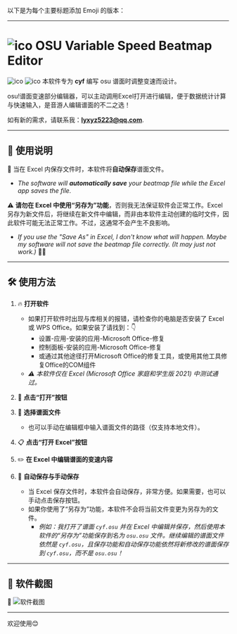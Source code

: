以下是为每个主要标题添加 Emoji 的版本：

---

# ![ico](https://osu.ppy.sh/images/favicon/favicon-32x32.png) OSU Variable Speed Beatmap Editor

![ico](https://i.ppy.sh/84650abbb8bc7fcbfa58f6941ac6c2d00ef4a5bd/68747470733a2f2f6f73752e7070792e73682f77696b692f696d616765732f4272616e645f6964656e746974795f67756964656c696e65732f696d672f75736167652d73696e676c652d636f6c6f75722e706e67)
![ico](https://i.ppy.sh/013ed2c11b34720790e74035d9f49078d5e9aa64/68747470733a2f2f6f73752e7070792e73682f77696b692f696d616765732f4272616e645f6964656e746974795f67756964656c696e65732f696d672f75736167652d66756c6c2d636f6c6f75722e706e67)
本软件专为 **cyf** 编写 osu 谱面时调整变速而设计。

osu!谱面变速部分编辑器，可以主动调用Excel打开进行编辑，便于数据统计计算与快速输入，是音游人编辑谱面的不二之选！

如有新的需求，请联系我：**lyxyz5223@qq.com**.

---

## 🎉 使用说明

🎉 当在 Excel 内保存文件时，本软件将**自动保存**谱面文件。  

- *The software will **automatically save** your beatmap file while the Excel app saves the file.* 

⚠️ **请勿在 Excel 中使用“另存为”功能**，否则我无法保证软件会正常工作。Excel 另存为新文件后，将继续在新文件中编辑，而非由本软件主动创建的临时文件，因此软件可能无法正常工作。不过，这通常不会产生不良影响。  

- *If you use the "Save As" in Excel, I don't know what will happen. Maybe my software will not save the beatmap file correctly. (It may just not work.)* 🤷‍♂️

---

## 🛠️ 使用方法

1. 🔥 **打开软件**  
   
   - 如果打开软件时出现与库相关的报错，请检查你的电脑是否安装了 Excel 或 WPS Office。如果安装了请找到：👇
     - 设置-应用-安装的应用-Microsoft Office-修复
     - 控制面板-安装的应用-Microsoft Office-修复
     - 或通过其他途径打开Microsoft Office的修复工具，或使用其他工具修复Office的COM组件
   - *⚠️ 本软件仅在 Excel (Microsoft Office 家庭和学生版 2021) 中测试通过。*

2. 📂 **点击“打开”按钮**  

3. 📖 **选择谱面文件**  
   
   - 也可以手动在编辑框中输入谱面文件的路径（仅支持本地文件）。  

4. 📋 **点击“打开 Excel”按钮**  

5. ✏️ **在 Excel 中编辑谱面的变速内容**  

6. 🔄 **自动保存与手动保存**  
   
   - 当 Excel 保存文件时，本软件会自动保存，非常方便。如果需要，也可以手动点击保存按钮。  
   - 如果你使用了“另存为”功能，本软件不会将当前文件变更为另存为的文件。  
     - *例如：我打开了谱面 `cyf.osu` 并在 Excel 中编辑并保存，然后使用本软件的“另存为”功能保存到名为 `osu.osu` 文件。继续编辑的谱面文件依然是 `cyf.osu`，且保存功能和自动保存功能依然将新修改的谱面保存到 `cyf.osu`，而不是 `osu.osu`！*  

---

## 📸 软件截图

📸 ![软件截图](file://C:\Users\lyxyz5223\AppData\Roaming\marktext\images\2025-03-17-21-15-03-image.png?msec=1742217303054)

---

欢迎使用😊